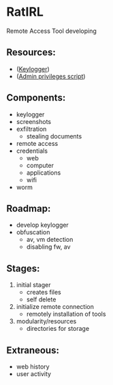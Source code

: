 # RatIRL
Remote Access Tool developing
## Resources:
- ([Keylogger](https://github.com/vadill0/Portfolio))
- ([Admin privileges script]())
## Components:
- keylogger
- screenshots
- exfiltration
    - stealing documents
- remote access
- credentials
    - web
    - computer
    - applications
    - wifi
- worm
## Roadmap:
- develop keylogger
- obfuscation
    - av, vm detection
    - disabling fw, av
## Stages:
1. initial stager
    - creates files
    - self delete
2. initialize remote connection
    - remotely installation of tools
3. modularity/resources
    - directories for storage
## Extraneous:
- web history 
- user activity